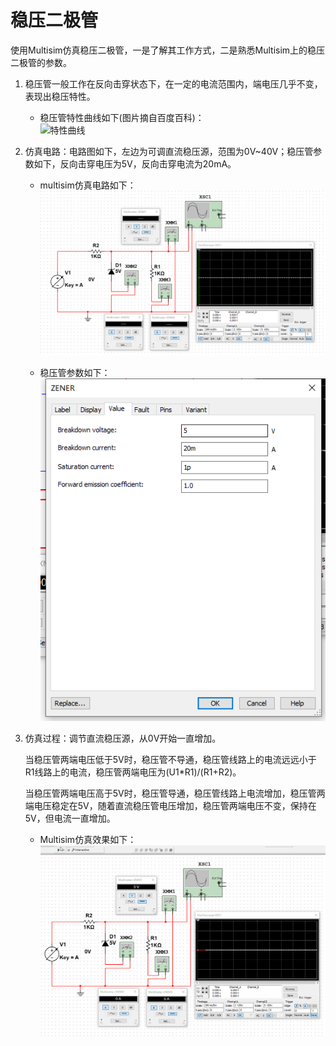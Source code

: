 # 稳压二极管

使用Multisim仿真稳压二极管，一是了解其工作方式，二是熟悉Multisim上的稳压二极管的参数。  

1. 稳压管一般工作在反向击穿状态下，在一定的电流范围内，端电压几乎不变，表现出稳压特性。  

    * 稳压管特性曲线如下(图片摘自百度百科)：  
![特性曲线](https://gss0.bdstatic.com/-4o3dSag_xI4khGkpoWK1HF6hhy/baike/c0%3Dbaike80%2C5%2C5%2C80%2C26/sign=8cc5ea4cd72a283457ab3e593adca28f/c8177f3e6709c93d9c53f4a69c3df8dcd100543a.jpg)

2. 仿真电路：电路图如下，左边为可调直流稳压源，范围为0V~40V；稳压管参数如下，反向击穿电压为5V，反向击穿电流为20mA。  
    * multisim仿真电路如下：  
![电路图](https://raw.githubusercontent.com/nostalgia-w/always_forget/master/2019/0311/img/Circuit_diagram.png)

    * 稳压管参数如下：  
![稳压管参数](https://raw.githubusercontent.com/nostalgia-w/always_forget/master/2019/0311/img/Zener_parameters.png)

3. 仿真过程：调节直流稳压源，从0V开始一直增加。  

    当稳压管两端电压低于5V时，稳压管不导通，稳压管线路上的电流远远小于R1线路上的电流，稳压管两端电压为(U1*R1)/(R1+R2)。  

    当稳压管两端电压高于5V时，稳压管导通，稳压管线路上电流增加，稳压管两端电压稳定在5V，随着直流稳压管电压增加，稳压管两端电压不变，保持在5V，但电流一直增加。  

    * Multisim仿真效果如下：  
![仿真gif](https://raw.githubusercontent.com/nostalgia-w/always_forget/master/2019/0311/img/Zener_diode_multisim.gif)